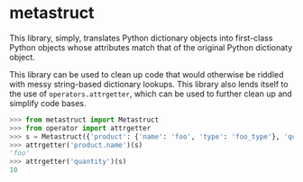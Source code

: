 # metastruct

This library, simply, translates Python dictionary objects into first-class
Python objects whose attributes match that of the original Python dictionaty
object.

This library can be used to clean up code that would otherwise be riddled with
messy string-based dictionary lookups. This library also lends itself to the
use of `operators.attrgetter`, which can be used to further clean up and
simplify code bases.

```python
>>> from metastruct import Metastruct
>>> from operator import attrgetter
>>> s = Metastruct({'product': {'name': 'foo', 'type': 'foo_type'}, 'quantity': 10})
>>> attrgetter('product.name')(s)
'foo'
>>> attrgetter('quantity')(s)
10
```
